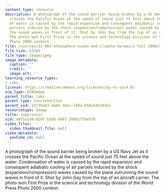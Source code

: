 ```yaml
---
content_type: resource
description: A photograph of the sound barrier being broken by a US Navy Jet as it
  crosses the Pacific Ocean at the speed of sound just 75 feet above the water. Condensation
  of water is caused by the rapid expansion and consequent adiabatic cooling of air
  parcels induced by the shock (expansion/compression) waves caused by the plane outrunning
  the sound waves in front of it. Shot by John Gay from the top of an aircraft carrier.
  The photo won First Prize in the science and technology division of the World Press
  Photo 2000 contest.
file: /courses/12-003-atmosphere-ocean-and-climate-dynamics-fall-2008/e075a149629fb5d89d6739992f7be570_supersonic.jpg
file_size: 63345
file_type: image/jpeg
image_metadata:
  caption: ''
  credit: ''
  image-alt: ''
learning_resource_types:
- Labs
license: https://creativecommons.org/licenses/by-nc-sa/4.0/
ocw_type: OCWImage
parent_title: Labs
parent_type: CourseSection
parent_uid: 15f39ab3-4a66-34ac-748a-b58a5de103e2
resourcetype: Image
title: supersonic
uid: e075a149-629f-b5d8-9d67-39992f7be570
video_files:
  video_thumbnail_file: null
video_metadata:
  youtube_id: null
---
```

A photograph of the sound barrier being broken by a US Navy Jet as it crosses the Pacific Ocean at the speed of sound just 75 feet above the water. Condensation of water is caused by the rapid expansion and consequent adiabatic cooling of air parcels induced by the shock (expansion/compression) waves caused by the plane outrunning the sound waves in front of it. Shot by John Gay from the top of an aircraft carrier. The photo won First Prize in the science and technology division of the World Press Photo 2000 contest.